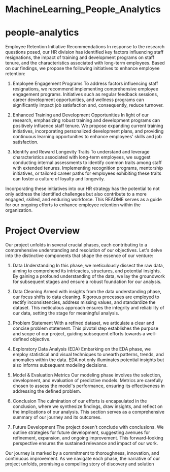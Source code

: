 # MachineLearning_People_Analytics
# people-analytics
Employee Retention Initiative Recommendations
In response to the research questions posed, our HR division has identified key factors influencing staff resignations, the impact of training and development programs on staff tenure, and the characteristics associated with long-term employees. Based on our findings, we propose the following initiatives to enhance employee retention:

1. Employee Engagement Programs
To address factors influencing staff resignations, we recommend implementing comprehensive employee engagement programs. Initiatives such as regular feedback sessions, career development opportunities, and wellness programs can significantly impact job satisfaction and, consequently, reduce turnover.

2. Enhanced Training and Development Opportunities
In light of our research, emphasizing robust training and development programs can positively influence staff tenure. We propose expanding current training initiatives, incorporating personalized development plans, and providing continuous learning opportunities to enhance employees' skills and job satisfaction.

3. Identify and Reward Longevity Traits
To understand and leverage characteristics associated with long-term employees, we suggest conducting internal assessments to identify common traits among staff with extended tenures. Implementing recognition programs, mentorship initiatives, or tailored career paths for employees exhibiting these traits can foster a culture of loyalty and longevity.

Incorporating these initiatives into our HR strategy has the potential to not only address the identified challenges but also contribute to a more engaged, skilled, and enduring workforce. This README serves as a guide for our ongoing efforts to enhance employee retention within the organization.

# Project Overview
Our project unfolds in several crucial phases, each contributing to a comprehensive understanding and resolution of our objectives. Let's delve into the distinctive components that shape the essence of our venture:

1. Data Understanding
In this phase, we meticulously dissect the raw data, aiming to comprehend its intricacies, structures, and potential insights. By gaining a profound understanding of the data, we lay the groundwork for subsequent stages and ensure a robust foundation for our analysis.


3. Data Cleaning
Armed with insights from the data understanding phase, our focus shifts to data cleaning. Rigorous processes are employed to rectify inconsistencies, address missing values, and standardize the dataset. This meticulous approach ensures the integrity and reliability of our data, setting the stage for meaningful analysis.

4. Problem Statement
With a refined dataset, we articulate a clear and concise problem statement. This pivotal step establishes the purpose and scope of our project, guiding subsequent efforts towards a well-defined objective.

5. Exploratory Data Analysis (EDA)
Embarking on the EDA phase, we employ statistical and visual techniques to unearth patterns, trends, and anomalies within the data. EDA not only illuminates potential insights but also informs subsequent modeling decisions.

6. Model & Evaluation Metrics
Our modeling phase involves the selection, development, and evaluation of predictive models. Metrics are carefully chosen to assess the model's performance, ensuring its effectiveness in addressing the defined problem.

7. Conclusion
The culmination of our efforts is encapsulated in the conclusion, where we synthesize findings, draw insights, and reflect on the implications of our analysis. This section serves as a comprehensive summary of our journey and its outcomes.

8. Future Development
The project doesn't conclude with conclusions. We outline strategies for future development, suggesting avenues for refinement, expansion, and ongoing improvement. This forward-looking perspective ensures the sustained relevance and impact of our work.

Our journey is marked by a commitment to thoroughness, innovation, and continuous improvement. As we navigate each phase, the narrative of our project unfolds, promising a compelling story of discovery and solution
